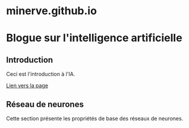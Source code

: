 # minerve.github.io
# Blogue sur l'intelligence artificielle

## Introduction
Ceci est l'introduction à l'IA.

[Lien vers la page](chapitres/introduction/texte-introduction.md)

## Réseau de neurones
Cette section présente les propriétés de base des réseaux de neurones.

